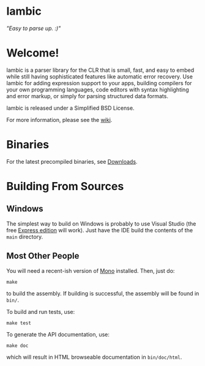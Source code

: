 Iambic
===
*"Easy to parse up. :)"*


# Welcome!

Iambic is a parser library for the CLR that is small, fast, and easy to embed while still having sophisticated features like automatic error recovery. Use Iambic for adding expression support to your apps, building compilers for your own programming languages, code editors with syntax highlighting and error markup, or simply for parsing structured data formats.

Iambic is released under a Simplified BSD License.

For more information, please see the [wiki](http://wiki.github.com/naucera/iambic/).

# Binaries

For the latest precompiled binaries, see [Downloads](http://github.com/naucera/iambic/archives/master).

# Building From Sources


## Windows

The simplest way to build on Windows is probably to use Visual Studio (the free [Express edition](http://www.microsoft.com/express/) will work). Just have the IDE build the contents of the `main` directory.


## Most Other People

You will need a recent-ish version of [Mono](http://mono-project.com) installed. Then, just do:

	make

to build the assembly. If building is successful, the assembly will be found in `bin/`.

To build and run tests, use:

	make test

To generate the API documentation, use:

    make doc

which will result in HTML browseable documentation in `bin/doc/html`.
